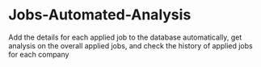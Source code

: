 # Jobs-Automated-Analysis
Add the details for each applied job to the database automatically, get analysis on the overall applied jobs, and check the history of applied jobs for each company
